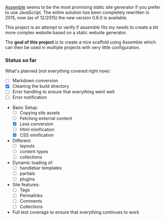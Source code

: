 [Assemble](https://github.com/assemble/assemble.git) seems to be the most promising static site generator if you prefer to use JavaScript. The entire solution has been completely rewritten in 2015, now (as of 12/2015) the new version 0.6.0 is available.

This project is an attempt to verify if *assemble* fits my needs to create a bit more complex website based on a static website generator.

The **goal of this project** is to create a nice scaffold using Assemble which can then be used in multiple projects with very little configuration.

### Status so far
What's planned (not everything covered right now):

- [ ] Markdown conversion
- [x] Cleaning the build directory
- [ ] Error handling to ensure that everything went well
- [ ] Error notification
- Basic Setup:
	- [ ] Copying site assets
	- [ ] Fetching external content
	- [x] Less conversion
	- [ ] Html minification
	- [x] CSS minification
- Different:
	- [ ] layouts
	- [ ] content types
	- [ ] collections
- Dynamic loading of:
	- [ ] handlebar templates
	- [ ] partials
	- [ ] plugins
- Site features:
	- [ ] Tags
	- [ ] Permalinks
	- [ ] Comments
	- [ ] Collections
- Full test coverage to ensure that everything continues to work
